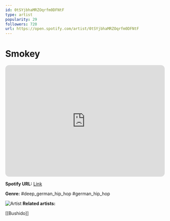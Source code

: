 ```yaml
---
id: 0tSYjbhaMRZOqrfm0DFNtF
type: artist
popularity: 29
followers: 720
url: https://open.spotify.com/artist/0tSYjbhaMRZOqrfm0DFNtF
---
```

# Smokey

<iframe style="border-radius:12px" src="https://open.spotify.com/embed/artist/0tSYjbhaMRZOqrfm0DFNtF" width="100%" height="352" frameBorder="0" allowfullscreen="" allow="autoplay; clipboard-write; encrypted-media; fullscreen; picture-in-picture" loading="lazy"></iframe>

**Spotify URL:** [Link](https://open.spotify.com/artist/0tSYjbhaMRZOqrfm0DFNtF)

**Genre:**  #deep_german_hip_hop #german_hip_hop

![Artist](https://i.scdn.co/image/ab67616d0000b273f887041091bd2767184537ea)
**Related artists:**

[[Bushido]]
